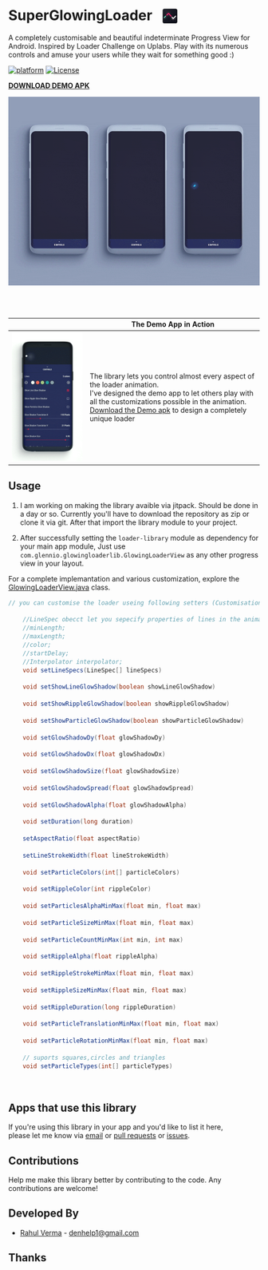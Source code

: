 # SuperGlowingLoader &nbsp; <img alt="app_icon" src="assets/web_40.png" height="30" style="margin-bottom:-6px;"/>



A completely customisable and beautiful indeterminate Progress View for Android. Inspired by Loader Challenge on Uplabs. Play with its numerous controls and amuse your users while they wait for something good :)

[![platform](https://img.shields.io/badge/platform-Android-yellow.svg)](https://www.android.com)
[![License](https://img.shields.io/badge/license-Apache%202-4EB1BA.svg?style=flat-square)](https://www.apache.org/licenses/LICENSE-2.0.html)


**[DOWNLOAD DEMO APK](assets/Super%20GLowing%20Loader%20Demo.apk)**

![Showcase Video](assets/main_cover.gif)

</br>
</br>


|                                                |  The Demo App in Action|
| -------------                                  | -------------          |
| ![Customized One](assets/demo_app_preview.gif) |  The library lets you control almost every aspect of the loader animation.</br> I've designed the demo app to let others play with all the customizations possible in the animation.</br> [Download the Demo apk](assets/Super%20GLowing%20Loader%20Demo.apk) to design a completely unique loader    


## Usage

1. I am working on making the library avaible via jitpack. Should be done in a day or so. Currently you'll have to download the repository as zip or clone it via git. After that import the library module to your project. 

2. After successfully setting the `loader-library` module as dependency for your main app module, Just use `com.glennio.glowingloaderlib.GlowingLoaderView` as any other progress view in your layout.

For a complete implemantation and various customization, explore the [GlowingLoaderView.java](loader-library/src/main/java/com/glennio/glowingloaderlib/GlowingLoaderView.java) class.

```java
// you can customise the loader useing following setters (Customisation via attributes is a work in progress)

    //LineSpec obecct let you sepecify properties of lines in the animation
    //minLength;
    //maxLength;
    //color;
    //startDelay;
    //Interpolator interpolator;
    void setLineSpecs(LineSpec[] lineSpecs) 
  
    void setShowLineGlowShadow(boolean showLineGlowShadow)

    void setShowRippleGlowShadow(boolean showRippleGlowShadow)

    void setShowParticleGlowShadow(boolean showParticleGlowShadow)

    void setGlowShadowDy(float glowShadowDy)

    void setGlowShadowDx(float glowShadowDx) 

    void setGlowShadowSize(float glowShadowSize) 

    void setGlowShadowSpread(float glowShadowSpread)

    void setGlowShadowAlpha(float glowShadowAlpha)
    
    void setDuration(long duration) 

    setAspectRatio(float aspectRatio)

    setLineStrokeWidth(float lineStrokeWidth)

    void setParticleColors(int[] particleColors)
    
    void setRippleColor(int rippleColor) 

    void setParticlesAlphaMinMax(float min, float max) 

    void setParticleSizeMinMax(float min, float max)

    void setParticleCountMinMax(int min, int max)

    void setRippleAlpha(float rippleAlpha) 

    void setRippleStrokeMinMax(float min, float max)

    void setRippleSizeMinMax(float min, float max) 

    void setRippleDuration(long rippleDuration)

    void setParticleTranslationMinMax(float min, float max)

    void setParticleRotationMinMax(float min, float max)
    
    // suports squares,circles and triangles
    void setParticleTypes(int[] particleTypes) 
    
    
```

## Apps that use this library

If you're using this library in your app and you'd like to list it here,  
please let me know via [email](mailto:denhelp1@gmail.com) or [pull requests](https://github.com/surahul/SuperGlowingLoader/pulls) or [issues](https://github.com/surahul/SuperGlowingLoader/issues).


## Contributions

Help me make this library better by contributing to the code. Any contributions are welcome!  


## Developed By

* [Rahul Verma](https://www.facebook.com/iamsurahul) - [denhelp1@gmail.com](mailto:rv@videoder.com)


## Thanks
